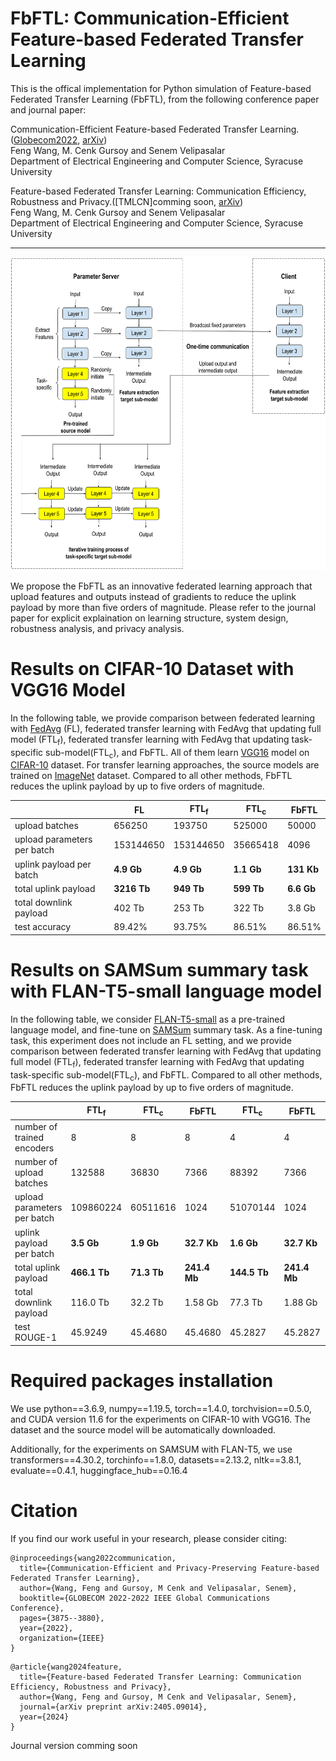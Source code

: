 # FbFTL: Communication-Efficient Feature-based Federated Transfer Learning

This is the offical implementation for Python simulation of Feature-based Federated Transfer Learning (FbFTL), from the following conference paper and journal paper: 

  Communication-Efficient Feature-based Federated Transfer Learning.([Globecom2022](https://ieeexplore.ieee.org/abstract/document/10000612), [arXiv](https://arxiv.org/abs/2209.05395))  
Feng Wang, M. Cenk Gursoy and Senem Velipasalar  
Department of Electrical Engineering and Computer Science, Syracuse University

  Feature-based Federated Transfer Learning: Communication Efficiency, Robustness and Privacy.([TMLCN]comming soon, [arXiv](https://arxiv.org/abs/2405.09014))  
Feng Wang, M. Cenk Gursoy and Senem Velipasalar  
Department of Electrical Engineering and Computer Science, Syracuse University

---

<img src="https://github.com/wfwf10/Feature-based-Federated-Transfer-Learning/blob/main/diagrams/FbFTL_diagram.png" width="644" height="501">

We propose the FbFTL as an innovative federated learning approach that upload features and outputs instead of gradients to reduce the uplink payload by more than five orders of magnitude. Please refer to the journal paper for explicit explaination on learning structure, system design, robustness analysis, and privacy analysis.


# Results on CIFAR-10 Dataset with VGG16 Model
In the following table, we provide comparison between federated learning with [FedAvg](http://proceedings.mlr.press/v54/mcmahan17a.html) (FL), federated transfer learning with FedAvg that updating full model (FTL<sub>f</sub>), federated transfer learning with FedAvg that updating task-specific sub-model(FTL<sub>c</sub>), and FbFTL. All of them learn [VGG16](https://arxiv.org/abs/1409.1556) model on [CIFAR-10](http://citeseerx.ist.psu.edu/viewdoc/download?doi=10.1.1.222.9220&rep=rep1&type=pdf) dataset. For transfer learning approaches, the source models are trained on [ImageNet](https://ieeexplore.ieee.org/abstract/document/5206848?casa_token=QncCRBM1tzAAAAAA:QuoJhjJAHRplmLJ4jcFw5JWdfASjmbIVlvpCrHgTPIFu63gpSUlBeACB78S0AH34qqQnsBOdoQ) dataset. Compared to all other methods, FbFTL reduces the uplink payload by up to five orders of magnitude. 

| | FL | FTL<sub>f</sub> | FTL<sub>c</sub> | FbFTL  |
| ---- | ----- | ---- | ---- | ---- |
| upload batches | 656250 | 193750 | 525000 | 50000 |
| upload parameters per batch | 153144650 | 153144650 | 35665418 | 4096 |
| uplink payload per batch | **4.9 Gb** | **4.9 Gb** | **1.1 Gb** | **131 Kb**  |
| total uplink payload | **3216 Tb** | **949 Tb** | **599 Tb** | **6.6 Gb** |
| total downlink payload | 402 Tb | 253 Tb | 322 Tb | 3.8 Gb |
| test accuracy | 89.42\% | 93.75\% | 86.51\% | 86.51\% |

# Results on SAMSum summary task with FLAN-T5-small language model
In the following table, we consider [FLAN-T5-small](https://www.jmlr.org/papers/volume25/23-0870/23-0870.pdf) as a pre-trained language model, and fine-tune on [SAMSum](https://www.aclweb.org/anthology/D19-5409) summary task. As a fine-tuning task, this experiment does not include an FL setting, and we provide comparison between federated transfer learning with FedAvg that updating full model (FTL<sub>f</sub>), federated transfer learning with FedAvg that updating task-specific sub-model(FTL<sub>c</sub>), and FbFTL.  Compared to all other methods, FbFTL reduces the uplink payload by up to five orders of magnitude. 

|  | FTL<sub>f</sub> | FTL<sub>c</sub> | FbFTL  | FTL<sub>c</sub> | FbFTL  | FTL<sub>c</sub> | FbFTL  |
| ---- | ----- | ---- | ---- | ---- | ---- | ---- | ---- |
| number of trained encoders | 8 | 8 | 8 | 4 | 4 | 2 | 2 |
| number of upload batches | 132588 | 36830 | 7366 | 88392 | 7366 | 103124 | 7366 |
| upload parameters per batch | 109860224 | 60511616 | 1024 | 51070144 | 1024 | 46349504 | 1024 |
| uplink payload per batch  | **3.5 Gb** | **1.9 Gb** | **32.7 Kb** | **1.6 Gb** | **32.7 Kb** | **1.5 Gb** | **32.7 Kb** |
| total uplink payload | **466.1 Tb** | **71.3 Tb** | **241.4 Mb** | **144.5 Tb** | **241.4 Mb** | **152.9 Tb** | **241.4 Mb** |
| total downlink payload | 116.0 Tb | 32.2 Tb | 1.58 Gb | 77.3 Tb | 1.88 Gb | 90.2 Tb | 2.03 Gb |
| test ROUGE-1 | 45.9249 | 45.4680 | 45.4680 | 45.2827 | 45.2827 | 44.9862 | 44.9862  |

# Required packages installation
We use python==3.6.9, numpy==1.19.5, torch==1.4.0, torchvision==0.5.0, and CUDA version 11.6 for the experiments on CIFAR-10 with VGG16. The dataset and the source model will be automatically downloaded.

Additionally, for the experiments on SAMSUM with FLAN-T5, we use transformers==4.30.2, torchinfo==1.8.0, datasets==2.13.2, nltk==3.8.1, evaluate==0.4.1, huggingface_hub==0.16.4

# Citation
If you find our work useful in your research, please consider citing:
```
@inproceedings{wang2022communication,
  title={Communication-Efficient and Privacy-Preserving Feature-based Federated Transfer Learning},
  author={Wang, Feng and Gursoy, M Cenk and Velipasalar, Senem},
  booktitle={GLOBECOM 2022-2022 IEEE Global Communications Conference},
  pages={3875--3880},
  year={2022},
  organization={IEEE}
}
```

```
@article{wang2024feature,
  title={Feature-based Federated Transfer Learning: Communication Efficiency, Robustness and Privacy},
  author={Wang, Feng and Gursoy, M Cenk and Velipasalar, Senem},
  journal={arXiv preprint arXiv:2405.09014},
  year={2024}
}
```
Journal version comming soon
